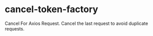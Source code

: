 # cancel-token-factory
Cancel For Axios Request. Cancel the last request to avoid duplicate requests.
